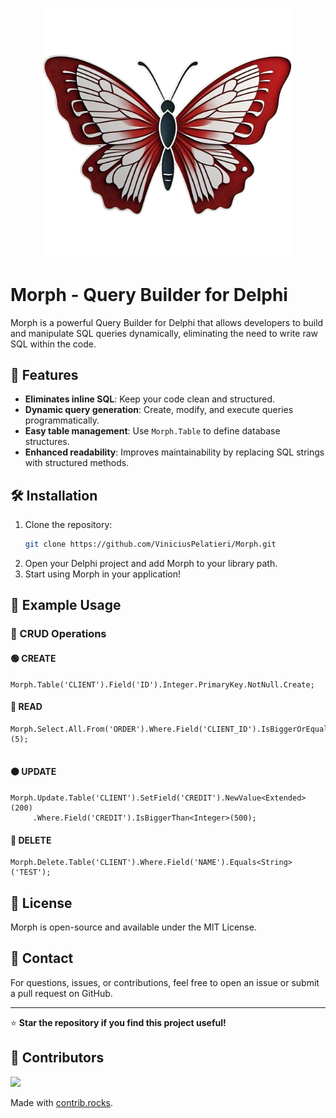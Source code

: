 <p align="center">
  <img src="https://raw.githubusercontent.com/ViniciusPelatieri/Morph/refs/heads/main/Media/png/Logo_Morph.png" alt="Morph Logo" width="400">
</p>

# Morph - Query Builder for Delphi

Morph is a powerful Query Builder for Delphi that allows developers to build and manipulate SQL queries dynamically, eliminating the need to write raw SQL within the code.

## 🚀 Features

- **Eliminates inline SQL**: Keep your code clean and structured.
- **Dynamic query generation**: Create, modify, and execute queries programmatically.
- **Easy table management**: Use `Morph.Table` to define database structures.
- **Enhanced readability**: Improves maintainability by replacing SQL strings with structured methods.

## 🛠 Installation

1. Clone the repository:
   ```sh
   git clone https://github.com/ViniciusPelatieri/Morph.git
   ```
2. Open your Delphi project and add Morph to your library path.
3. Start using Morph in your application!

## 📌 Example Usage

### 🔹 CRUD Operations

#### 🟢 CREATE

```delphi
Morph.Table('CLIENT').Field('ID').Integer.PrimaryKey.NotNull.Create;
```

#### 🔵 READ

```delphi
Morph.Select.All.From('ORDER').Where.Field('CLIENT_ID').IsBiggerOrEqualThen<Integer>(5);
         
```

#### 🟠 UPDATE

```delphi
Morph.Update.Table('CLIENT').SetField('CREDIT').NewValue<Extended>(200)
     .Where.Field('CREDIT').IsBiggerThan<Integer>(500);
```

#### 🔴 DELETE

```delphi
Morph.Delete.Table('CLIENT').Where.Field('NAME').Equals<String>('TEST');
```

## 📜 License

Morph is open-source and available under the MIT License.

## 📧 Contact

For questions, issues, or contributions, feel free to open an issue or submit a pull request on GitHub.

---

⭐ **Star the repository if you find this project useful!**

## 👥 Contributors

<a href="https://github.com/ViniciusPelatieri/Morph/graphs/contributors">
  <img src="https://contrib.rocks/image?repo=ViniciusPelatieri/Morph" />
</a>

Made with [contrib.rocks](https://contrib.rocks).




